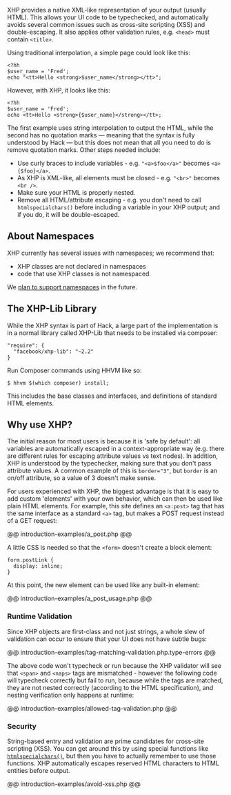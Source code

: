 XHP provides a native XML-like representation of your output (usually HTML). This allows your UI code to be typechecked, and automatically avoids several common issues such as cross-site scripting (XSS) and double-escaping. It also applies other validation rules, e.g. `<head>` must contain `<title>`.

Using traditional interpolation, a simple page could look like this:

```
<?hh
$user_name = 'Fred';
echo "<tt>Hello <strong>$user_name</strong></tt>";
```

However, with XHP, it looks like this:

```
<?hh
$user_name = 'Fred';
echo <tt>Hello <strong>{$user_name}</strong></tt>;
```

The first example uses string interpolation to output the HTML, while the second has no quotation marks &mdash;  meaning that the syntax is fully understood by Hack &mdash; but this does not mean that all you need to do is remove quotation marks. Other steps needed include:

 - Use curly braces to include variables - e.g. `"<a>$foo</a>"` becomes `<a>{$foo}</a>`.
 - As XHP is XML-like, all elements must be closed - e.g. `"<br>"` becomes `<br />`.
 - Make sure your HTML is properly nested.
 - Remove all HTML/attribute escaping - e.g. you don't need to call `htmlspecialchars()` before including a variable in your XHP output; and if you do, it will be double-escaped.

## About Namespaces

XHP currently has several issues with namespaces; we recommend that:

 - XHP classes are not declared in namespaces
 - code that use XHP classes is not namespaced.

We [plan to support namespaces](https://github.com/facebook/xhp-lib/issues/64) in the future.

## The XHP-Lib Library

While the XHP syntax is part of Hack, a large part of the implementation is in a normal library called XHP-Lib that needs to be installed via composer:

```
"require": {
  "facebook/xhp-lib": "~2.2"
}
```

Run Composer commands using HHVM like so:

```
$ hhvm $(which composer) install;
```

This includes the base classes and interfaces, and definitions of standard HTML elements.

## Why use XHP?

The initial reason for most users is because it is 'safe by default': all variables are automatically escaped in a context-appropriate way (e.g. there are different rules for escaping attribute values vs text nodes). In addition, XHP is understood by the typechecker, making sure that you don't pass attribute values. A common example of this is `border="3"`, but `border` is an on/off attribute, so a value of 3 doesn't make sense.

For users experienced with XHP, the biggest advantage is that it is easy to add custom 'elements' with your own behavior, which can then be used like plain HTML elements. For example, this site defines an `<a:post>` tag that has the same interface as a standard `<a>` tag, but makes a POST request instead of a GET request:

@@ introduction-examples/a_post.php @@

A little CSS is needed so that the `<form>` doesn't create a block element:

```
form.postLink {
  display: inline;
}
```

At this point, the new element can be used like any built-in element:

@@ introduction-examples/a_post_usage.php @@

### Runtime Validation

Since XHP objects are first-class and not just strings, a whole slew of validation can occur to ensure that your UI does not have subtle bugs:

@@ introduction-examples/tag-matching-validation.php.type-errors @@

The above code won't typecheck or run because the XHP validator will see that `<span>` and `<naps>` tags are mismatched - however the following code will typecheck correctly but fail to run, because while the tags are matched, they are not nested correctly (according to the HTML specification), and nesting verification only happens at runtime:

@@ introduction-examples/allowed-tag-validation.php @@

### Security

String-based entry and validation are prime candidates for cross-site scripting (XSS). You can get around this by using special functions like [`htmlspecialchars()`](http://php.net/manual/en/function.htmlspecialchars.php), but then you have to actually remember to use those functions. XHP automatically escapes reserved HTML characters to HTML entities before output.

@@ introduction-examples/avoid-xss.php @@
